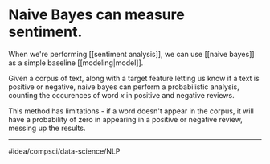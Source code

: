# Naive Bayes can measure sentiment. 
When we're performing [[sentiment analysis]], we can use [[naive bayes]] as a simple baseline [[modeling|model]]. 

Given a corpus of text, along with a target feature letting us know if a text is positive or negative, naive bayes can perform a probabilistic analysis, counting the occurences of word $x$ in positive and negative reviews. 

This method has limitations - if a word doesn't appear in the corpus, it will have a probability of zero in appearing in a positive or negative review, messing up the results. 

---
#idea/compsci/data-science/NLP 